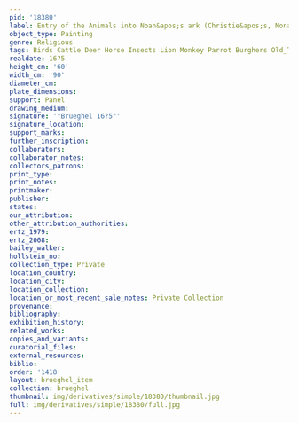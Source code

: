 ```yaml
---
pid: '18380'
label: Entry of the Animals into Noah&apos;s ark (Christie&apos;s, Monaco, 1991)
object_type: Painting
genre: Religious
tags: Birds Cattle Deer Horse Insects Lion Monkey Parrot Burghers Old_Testament Paradise
realdate: 16?5
height_cm: '60'
width_cm: '90'
diameter_cm: 
plate_dimensions: 
support: Panel
drawing_medium: 
signature: '"Brueghel 16?5"'
signature_location: 
support_marks: 
further_inscription: 
collaborators: 
collaborator_notes: 
collectors_patrons: 
print_type: 
print_notes: 
printmaker: 
publisher: 
states: 
our_attribution: 
other_attribution_authorities: 
ertz_1979: 
ertz_2008: 
bailey_walker: 
hollstein_no: 
collection_type: Private
location_country: 
location_city: 
location_collection: 
location_or_most_recent_sale_notes: Private Collection
provenance: 
bibliography: 
exhibition_history: 
related_works: 
copies_and_variants: 
curatorial_files: 
external_resources: 
biblio: 
order: '1418'
layout: brueghel_item
collection: brueghel
thumbnail: img/derivatives/simple/18380/thumbnail.jpg
full: img/derivatives/simple/18380/full.jpg
---
```

